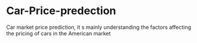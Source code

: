 # Car-Price-predection
Car market price prediction, it s mainly understanding the factors affecting the pricing of cars in the American market
